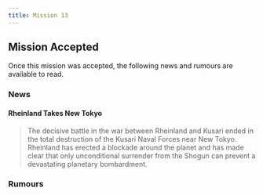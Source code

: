 ```yaml
---
title: Mission 13
---
```


## Mission Accepted

Once this mission was accepted, the following news and rumours are available to read.

### News

#### Rheinland Takes New Tokyo
> The decisive battle in the war between Rheinland and Kusari ended in the total destruction of the Kusari Naval Forces near New Tokyo. Rheinland has erected a blockade around the planet and has made clear that only unconditional surrender from the Shogun can prevent a devastating planetary bombardment.

### Rumours
